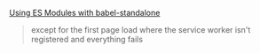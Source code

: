 [Using ES Modules with babel-standalone](https://github.com/babel/babel/discussions/12059)

> except for the first page load where the service worker isn't registered and everything fails
